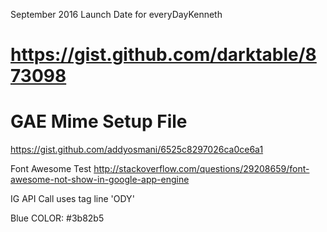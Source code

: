 September 2016 Launch Date for everyDayKenneth

# https://gist.github.com/darktable/873098
# GAE Mime Setup File

https://gist.github.com/addyosmani/6525c8297026ca0ce6a1

Font Awesome Test
http://stackoverflow.com/questions/29208659/font-awesome-not-show-in-google-app-engine


IG API Call uses tag line 'ODY'



Blue COLOR: #3b82b5